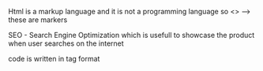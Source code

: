 Html is a markup language and it is not a programming language so <> --> these are markers

SEO - Search Engine Optimization which is usefull to showcase the product when user searches on the internet

code is written in tag format


